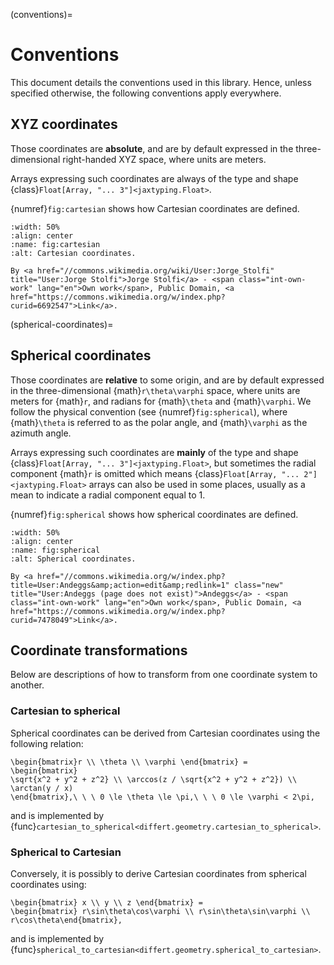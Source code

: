 (conventions)=
# Conventions

This document details the conventions used in this library.
Hence, unless specified otherwise, the following conventions apply everywhere.

## XYZ coordinates

Those coordinates are **absolute**, and are by default expressed in the three-dimensional right-handed XYZ space,
where units are meters.

Arrays expressing such coordinates are always of the type and shape
{class}`Float[Array, "... 3"]<jaxtyping.Float>`.

{numref}`fig:cartesian` shows how Cartesian coordinates are defined.

```{figure} _static/cartesian.svg
:width: 50%
:align: center
:name: fig:cartesian
:alt: Cartesian coordinates.

By <a href="//commons.wikimedia.org/wiki/User:Jorge_Stolfi" title="User:Jorge Stolfi">Jorge Stolfi</a> - <span class="int-own-work" lang="en">Own work</span>, Public Domain, <a href="https://commons.wikimedia.org/w/index.php?curid=6692547">Link</a>.
```

(spherical-coordinates)=
## Spherical coordinates

Those coordinates are **relative** to some origin, and are by default expressed in the three-dimensional {math}`r\theta\varphi` space,
where units are meters for {math}`r`, and radians for {math}`\theta` and {math}`\varphi`. We follow the physical convention (see {numref}`fig:spherical`), where {math}`\theta` is referred to as the polar angle, and {math}`\varphi` as the azimuth angle.

Arrays expressing such coordinates are **mainly** of the type and shape
{class}`Float[Array, "... 3"]<jaxtyping.Float>`, but sometimes the radial component {math}`r` is omitted
which means {class}`Float[Array, "... 2"]<jaxtyping.Float>` arrays can also be used in some places, usually
as a mean to indicate a radial component equal to 1.

{numref}`fig:spherical` shows how spherical coordinates are defined.

```{figure} _static/spherical.svg
:width: 50%
:align: center
:name: fig:spherical
:alt: Spherical coordinates.

By <a href="//commons.wikimedia.org/w/index.php?title=User:Andeggs&amp;action=edit&amp;redlink=1" class="new" title="User:Andeggs (page does not exist)">Andeggs</a> - <span class="int-own-work" lang="en">Own work</span>, Public Domain, <a href="https://commons.wikimedia.org/w/index.php?curid=7478049">Link</a>.
```

## Coordinate transformations

Below are descriptions of how to transform from one coordinate system to another.

### Cartesian to spherical

Spherical coordinates can be derived from Cartesian coordinates using the following relation:

```{math}
\begin{bmatrix}r \\ \theta \\ \varphi \end{bmatrix} =
\begin{bmatrix}
\sqrt{x^2 + y^2 + z^2} \\ \arccos(z / \sqrt{x^2 + y^2 + z^2}) \\ \arctan(y / x)
\end{bmatrix},\ \ \ 0 \le \theta \le \pi,\ \ \ 0 \le \varphi < 2\pi,
```

and is implemented by {func}`cartesian_to_spherical<differt.geometry.cartesian_to_spherical>`.

### Spherical to Cartesian

Conversely, it is possibly to derive Cartesian coordinates from spherical coordinates using:

```{math}
\begin{bmatrix} x \\ y \\ z \end{bmatrix} =
\begin{bmatrix} r\sin\theta\cos\varphi \\ r\sin\theta\sin\varphi \\ r\cos\theta\end{bmatrix},
```

and is implemented by {func}`spherical_to_cartesian<differt.geometry.spherical_to_cartesian>`.
